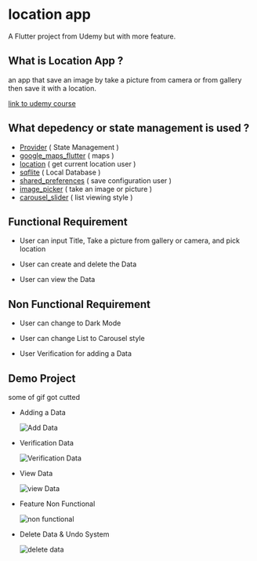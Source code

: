 # location app

A Flutter project from Udemy but with more feature.

## What is Location App ?

an app that save an image by take a picture from camera or from gallery then save it with a location.

[link to udemy course](https://www.udemy.com/course/learn-flutter-dart-to-build-ios-android-apps/)

## What depedency or state management is used ?

- [Provider](https://pub.dev/packages/provider) ( State Management )
- [google_maps_flutter](https://pub.dev/packages/google_maps_flutter) ( maps )
- [location](https://pub.dev/packages/location) ( get current location user )
- [sqflite](https://pub.dev/packages/sqflite) ( Local Database )
- [shared_preferences](https://pub.dev/packages/shared_preferences) ( save configuration user )
- [image_picker](https://pub.dev/packages/image_picker) ( take an image or picture )
- [carousel_slider](https://pub.dev/packages/carousel_slider) ( list viewing style )

## Functional Requirement

- User can input Title, Take a picture from gallery or camera, and pick location

- User can create and delete the Data

- User can view the Data

## Non Functional Requirement

- User can change to Dark Mode

- User can change List to Carousel style

- User Verification for adding a Data

## Demo Project

some of gif got cutted

- Adding a Data

  ![Add Data](https://media3.giphy.com/media/ihMj0is8Ql5V3ALTEd/giphy.gif)

- Verification Data

  ![Verification Data](https://media0.giphy.com/media/ve7Vy4M0rD7YWFNPmG/giphy.gif)

- View Data

  ![view Data](https://media4.giphy.com/media/HQZ8Ga8ga4yVF9qk4H/giphy.gif)

- Feature Non Functional

  ![non functional](https://media2.giphy.com/media/DqImgoPfZuicofHHXU/giphy.gif)

- Delete Data & Undo System

  ![delete data](https://media1.giphy.com/media/uPHfPxKfMSB4fFi6S4/giphy.gif)
